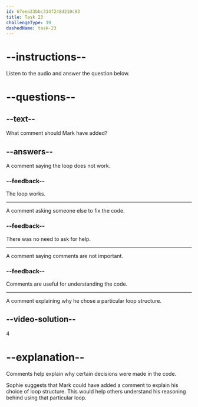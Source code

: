 ```yaml
---
id: 67eea33bbc314f248d210c93
title: Task 23
challengeType: 19
dashedName: task-23
---
```


<!-- (audio) Sophie: You could have added a comment explaining why you chose a particular loop structure. -->

# --instructions--

Listen to the audio and answer the question below.

# --questions--

## --text--

What comment should Mark have added?

## --answers--

A comment saying the loop does not work.

### --feedback--

The loop works.

---

A comment asking someone else to fix the code.

### --feedback--

There was no need to ask for help.

---

A comment saying comments are not important.

### --feedback--

Comments are useful for understanding the code.

---

A comment explaining why he chose a particular loop structure.

## --video-solution--

4

# --explanation--

Comments help explain why certain decisions were made in the code.

Sophie suggests that Mark could have added a comment to explain his choice of loop structure. This would help others understand his reasoning behind using that particular loop.
